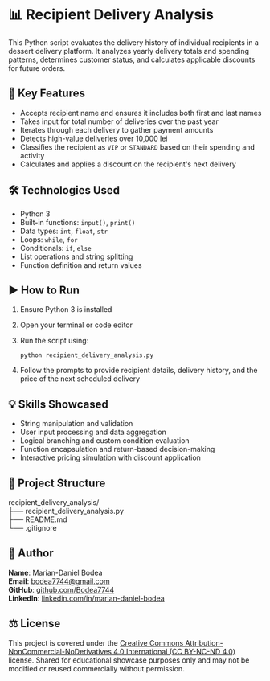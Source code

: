 # 📊 Recipient Delivery Analysis

This Python script evaluates the delivery history of individual recipients in a dessert delivery platform. It analyzes yearly delivery totals and spending patterns, determines customer status, and calculates applicable discounts for future orders.

## 📌 Key Features
- Accepts recipient name and ensures it includes both first and last names
- Takes input for total number of deliveries over the past year
- Iterates through each delivery to gather payment amounts
- Detects high-value deliveries over 10,000 lei
- Classifies the recipient as `VIP` or `STANDARD` based on their spending and activity
- Calculates and applies a discount on the recipient's next delivery

## 🛠️ Technologies Used
- Python 3
- Built-in functions: `input()`, `print()`
- Data types: `int`, `float`, `str`
- Loops: `while`, `for`
- Conditionals: `if`, `else`
- List operations and string splitting
- Function definition and return values

## ▶️ How to Run
1. Ensure Python 3 is installed
2. Open your terminal or code editor
3. Run the script using:

   `python recipient_delivery_analysis.py`

4. Follow the prompts to provide recipient details, delivery history, and the price of the next scheduled delivery

## 💡 Skills Showcased
- String manipulation and validation
- User input processing and data aggregation
- Logical branching and custom condition evaluation
- Function encapsulation and return-based decision-making
- Interactive pricing simulation with discount application

## 📁 Project Structure
recipient_delivery_analysis/  
├── recipient_delivery_analysis.py  
├── README.md  
└── .gitignore  

## 👤 Author
**Name**: Marian-Daniel Bodea  
**Email**: bodea7744@gmail.com  
**GitHub**: [github.com/Bodea7744](https://github.com/Bodea7744)  
**LinkedIn**: [linkedin.com/in/marian-daniel-bodea](https://linkedin.com/in/marian-daniel-bodea)  

## ⚖️ License
This project is covered under the [Creative Commons Attribution-NonCommercial-NoDerivatives 4.0 International (CC BY-NC-ND 4.0)](https://creativecommons.org/licenses/by-nc-nd/4.0/) license. Shared for educational showcase purposes only and may not be modified or reused commercially without permission.